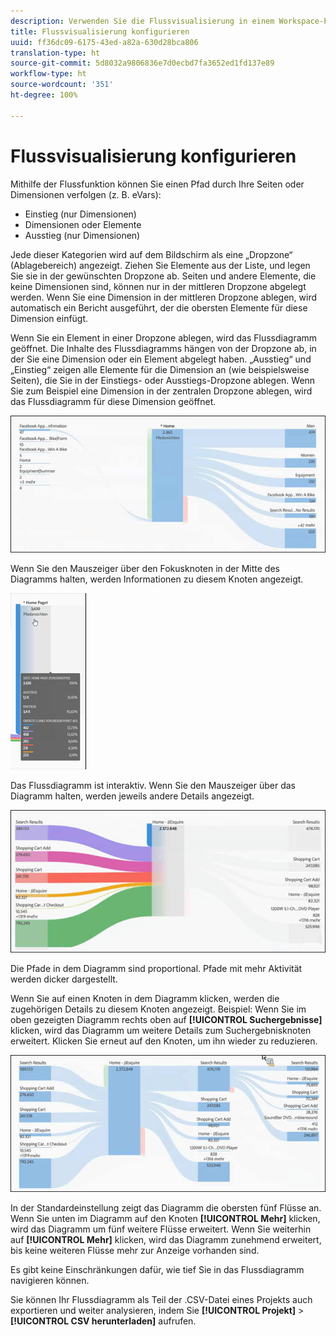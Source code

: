 ```yaml
---
description: Verwenden Sie die Flussvisualisierung in einem Workspace-Projekt.
title: Flussvisualisierung konfigurieren
uuid: ff36dc09-6175-43ed-a82a-630d28bca806
translation-type: ht
source-git-commit: 5d8032a9806836e7d0ecbd7fa3652ed1fd137e89
workflow-type: ht
source-wordcount: '351'
ht-degree: 100%

---
```



# Flussvisualisierung konfigurieren

Mithilfe der Flussfunktion können Sie einen Pfad durch Ihre Seiten oder Dimensionen verfolgen (z. B. eVars):

* Einstieg (nur Dimensionen)
* Dimensionen oder Elemente
* Ausstieg (nur Dimensionen)

Jede dieser Kategorien wird auf dem Bildschirm als eine „Dropzone“ (Ablagebereich) angezeigt. Ziehen Sie Elemente aus der Liste, und legen Sie sie in der gewünschten Dropzone ab. Seiten und andere Elemente, die keine Dimensionen sind, können nur in der mittleren Dropzone abgelegt werden. Wenn Sie eine Dimension in der mittleren Dropzone ablegen, wird automatisch ein Bericht ausgeführt, der die obersten Elemente für diese Dimension einfügt.

Wenn Sie ein Element in einer Dropzone ablegen, wird das Flussdiagramm geöffnet. Die Inhalte des Flussdiagramms hängen von der Dropzone ab, in der Sie eine Dimension oder ein Element abgelegt haben. „Ausstieg“ und „Einstieg“ zeigen alle Elemente für die Dimension an (wie beispielsweise Seiten), die Sie in der Einstiegs- oder Ausstiegs-Dropzone ablegen. Wenn Sie zum Beispiel eine Dimension in der zentralen Dropzone ablegen, wird das Flussdiagramm für diese Dimension geöffnet.

![](assets/flow.jpg)

Wenn Sie den Mauszeiger über den Fokusknoten in der Mitte des Diagramms halten, werden Informationen zu diesem Knoten angezeigt.

![](assets/flow4.jpg)

Das Flussdiagramm ist interaktiv. Wenn Sie den Mauszeiger über das Diagramm halten, werden jeweils andere Details angezeigt.

![](assets/flow2.jpg)

Die Pfade in dem Diagramm sind proportional. Pfade mit mehr Aktivität werden dicker dargestellt.

Wenn Sie auf einen Knoten in dem Diagramm klicken, werden die zugehörigen Details zu diesem Knoten angezeigt. Beispiel: Wenn Sie im oben gezeigten Diagramm rechts oben auf **[!UICONTROL Suchergebnisse]** klicken, wird das Diagramm um weitere Details zum Suchergebnisknoten erweitert. Klicken Sie erneut auf den Knoten, um ihn wieder zu reduzieren.

![](assets/flow3.jpg)

In der Standardeinstellung zeigt das Diagramm die obersten fünf Flüsse an. Wenn Sie unten im Diagramm auf den Knoten **[!UICONTROL Mehr]** klicken, wird das Diagramm um fünf weitere Flüsse erweitert. Wenn Sie weiterhin auf **[!UICONTROL Mehr]** klicken, wird das Diagramm zunehmend erweitert, bis keine weiteren Flüsse mehr zur Anzeige vorhanden sind.

Es gibt keine Einschränkungen dafür, wie tief Sie in das Flussdiagramm navigieren können.

Sie können Ihr Flussdiagramm als Teil der .CSV-Datei eines Projekts auch exportieren und weiter analysieren, indem Sie **[!UICONTROL Projekt]** > **[!UICONTROL CSV herunterladen]** aufrufen.
